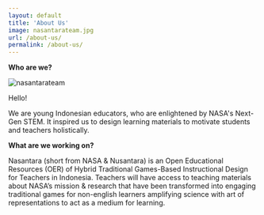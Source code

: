 ```yaml
---
layout: default
title: 'About Us'
image: nasantarateam.jpg
url: /about-us/
permalink: /about-us/
---
```


**Who are we?**

![nasantarateam](https://user-images.githubusercontent.com/114873886/193474969-b904b120-7c6e-42ec-bf03-b33a9954bec4.jpg)

Hello!

We are young Indonesian educators, who are enlightened by NASA's Next-Gen STEM. It inspired us to design learning materials to motivate students and teachers holistically. 

**What are we working on?**

Nasantara (short from NASA & Nusantara) is an Open Educational Resources (OER) of 
Hybrid Traditional Games-Based Instructional Design for Teachers in Indonesia. 
Teachers will have access to teaching materials about NASA’s mission & research 
that have been transformed into engaging traditional games for non-english learners
amplifying science with art of representations to act as a medium for learning.

